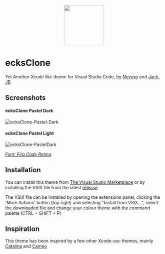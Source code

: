 <p align="center">
  <img width="128" height="128" src="https://raw.githubusercontent.com/Nevexo/ecksclone/master/assets/logo.png">
</p>

# ecksClone
Yet Another Xcode like theme for Visual Studio Code, by 
[Nevexo](https://nevexo.space) and [Jack-JB](https://github.com/jack-jb)

## Screenshots

#### ecksClone Pastel Dark

![ecksClone-Pastel-Dark](https://raw.githubusercontent.com/Nevexo/ecksclone/devel/screenshots/ecksClonePastelDark.png "ecksClone Pastel Dark")

#### ecksClone Pastel Light

![ecksClone-PastelDark](https://raw.githubusercontent.com/Nevexo/ecksclone/devel/screenshots/ecksClonePastelLight.png "ecksClone Pastel Light")

[*Font: Fira Code Retina*](https://github.com/tonsky/FiraCode)

## Installation

You can install this theme from [The Visual Studio Marketplace](https://marketplace.visualstudio.com/items?itemName=NevexoJack-JB.ecksclone)
or by installing the VSIX file from the latest [release](https://github.com/nevexo/ecksClone/releases).

The VSIX file can be installed by opening the extensions panel, clicking the 'More Actions' button (top right)
and selecting "Install from VSIX...", select the downloaded file and change your colour theme with the command
palette (CTRL + SHIFT + P)


## Inspiration

This theme has been inspired by a few other Xcode-esc themes, mainly
[Catalina](https://marketplace.visualstudio.com/items?itemName=vincentriemer-vsc.vscode-theme-catalina)
and
[Cameo](https://github.com/PascalPixel/cameo)
